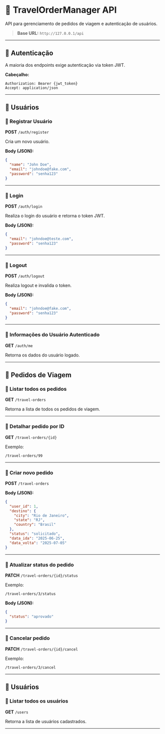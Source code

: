 # 📘 TravelOrderManager API

API para gerenciamento de pedidos de viagem e autenticação de usuários.

> **Base URL:** `http://127.0.0.1/api`

---

## 🔐 Autenticação

A maioria dos endpoints exige autenticação via token JWT.

**Cabeçalho:**
```
Authorization: Bearer {jwt_token}
Accept: application/json
```

---

## 🧍 Usuários

### 🔹 Registrar Usuário

**POST** `/auth/register`

Cria um novo usuário.

**Body (JSON):**
```json
{
  "name": "John Doe",
  "email": "johndoe@fake.com",
  "password": "senha123"
}
```

---

### 🔹 Login

**POST** `/auth/login`

Realiza o login do usuário e retorna o token JWT.

**Body (JSON):**
```json
{
  "email": "johndoe@teste.com",
  "password": "senha123"
}
```

---

### 🔹 Logout

**POST** `/auth/logout`

Realiza logout e invalida o token.

**Body (JSON):**
```json
{
  "email": "johndoe@fake.com",
  "password": "senha123"
}
```

---

### 🔹 Informações do Usuário Autenticado

**GET** `/auth/me`

Retorna os dados do usuário logado.

---

## 🧾 Pedidos de Viagem

### 🔹 Listar todos os pedidos

**GET** `/travel-orders`

Retorna a lista de todos os pedidos de viagem.

---

### 🔹 Detalhar pedido por ID

**GET** `/travel-orders/{id}`

Exemplo:
```
/travel-orders/99
```

---

### 🔹 Criar novo pedido

**POST** `/travel-orders`

**Body (JSON):**
```json
{
  "user_id": 1,
  "destino": {
    "city": "Rio de Janeiro",
    "state": "RJ",
    "country": "Brasil"
  },
  "status": "solicitado",
  "data_ida": "2025-06-25",
  "data_volta": "2025-07-05"
}
```

---

### 🔹 Atualizar status do pedido

**PATCH** `/travel-orders/{id}/status`

Exemplo:
```
/travel-orders/3/status
```

**Body (JSON):**
```json
{
  "status": "aprovado"
}
```

---

### 🔹 Cancelar pedido

**PATCH** `/travel-orders/{id}/cancel`

Exemplo:
```
/travel-orders/3/cancel
```

---

## 👥 Usuários

### 🔹 Listar todos os usuários

**GET** `/users`

Retorna a lista de usuários cadastrados.

---
